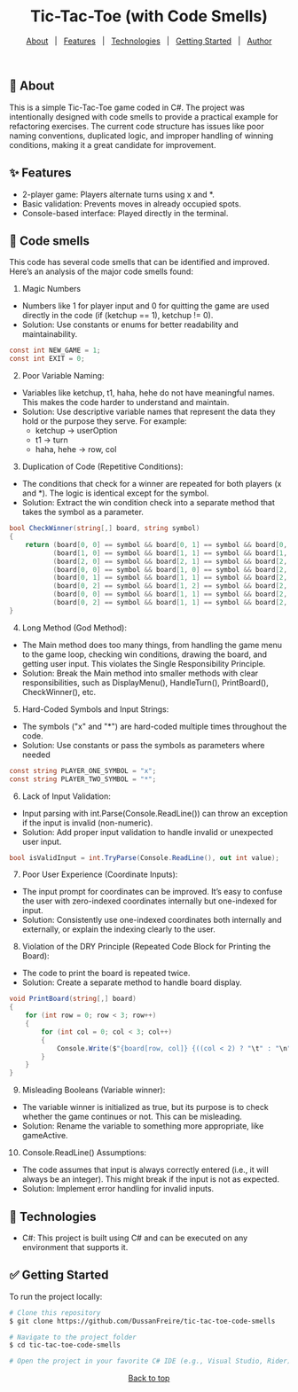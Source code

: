 <h1 align="center">Tic-Tac-Toe (with Code Smells)</h1>

<p align="center">
  <a href="#about">About</a> &#xa0; | &#xa0;
  <a href="#features">Features</a> &#xa0; | &#xa0;
  <a href="#technologies">Technologies</a> &#xa0; | &#xa0;
  <a href="#getting-started">Getting Started</a> &#xa0; | &#xa0;
  <a href="https://github.com/DussanFreire" target="_blank">Author</a>
</p>

<br>

## 📜 About
This is a simple Tic-Tac-Toe game coded in C#. The project was intentionally designed with code smells to provide a practical example for refactoring exercises. The current code structure has issues like poor naming conventions, duplicated logic, and improper handling of winning conditions, making it a great candidate for improvement.

## ✨ Features

*	2-player game: Players alternate turns using x and *.
*	Basic validation: Prevents moves in already occupied spots.
*	Console-based interface: Played directly in the terminal.

## 👃 Code smells

This code has several code smells that can be identified and improved. Here’s an analysis of the major code smells found:

1. Magic Numbers

* Numbers like 1 for player input and 0 for quitting the game are used directly in the code (if (ketchup == 1), ketchup != 0).
* Solution: Use constants or enums for better readability and maintainability.
```csharp
const int NEW_GAME = 1;
const int EXIT = 0;
```

2. Poor Variable Naming:

*	Variables like ketchup, t1, haha, hehe do not have meaningful names. This makes the code harder to understand and maintain.
*	Solution: Use descriptive variable names that represent the data they hold or the purpose they serve. For example:
    * ketchup → userOption
 	* t1 → turn
 	* haha, hehe → row, col

3. Duplication of Code (Repetitive Conditions):
* The conditions that check for a winner are repeated for both players (x and *). The logic is identical except for the symbol.
* Solution: Extract the win condition check into a separate method that takes the symbol as a parameter.

```csharp
bool CheckWinner(string[,] board, string symbol)
{
    return (board[0, 0] == symbol && board[0, 1] == symbol && board[0, 2] == symbol) ||
           (board[1, 0] == symbol && board[1, 1] == symbol && board[1, 2] == symbol) ||
           (board[2, 0] == symbol && board[2, 1] == symbol && board[2, 2] == symbol) ||
           (board[0, 0] == symbol && board[1, 0] == symbol && board[2, 0] == symbol) ||
           (board[0, 1] == symbol && board[1, 1] == symbol && board[2, 1] == symbol) ||
           (board[0, 2] == symbol && board[1, 2] == symbol && board[2, 2] == symbol) ||
           (board[0, 0] == symbol && board[1, 1] == symbol && board[2, 2] == symbol) ||
           (board[0, 2] == symbol && board[1, 1] == symbol && board[2, 0] == symbol);
}
```

4. Long Method (God Method):
* The Main method does too many things, from handling the game menu to the game loop, checking win conditions, drawing the board, and getting user input. This violates the Single Responsibility Principle.
* Solution: Break the Main method into smaller methods with clear responsibilities, such as DisplayMenu(), HandleTurn(), PrintBoard(), CheckWinner(), etc.

5. Hard-Coded Symbols and Input Strings:
* The symbols ("x" and "*") are hard-coded multiple times throughout the code.
* Solution: Use constants or pass the symbols as parameters where needed

```csharp
const string PLAYER_ONE_SYMBOL = "x";
const string PLAYER_TWO_SYMBOL = "*";
```

6. Lack of Input Validation:
* Input parsing with int.Parse(Console.ReadLine()) can throw an exception if the input is invalid (non-numeric).
* Solution: Add proper input validation to handle invalid or unexpected user input.

```csharp
bool isValidInput = int.TryParse(Console.ReadLine(), out int value);
```

7. Poor User Experience (Coordinate Inputs):
* The input prompt for coordinates can be improved. It’s easy to confuse the user with zero-indexed coordinates internally but one-indexed for input.
* Solution: Consistently use one-indexed coordinates both internally and externally, or explain the indexing clearly to the user.

8. Violation of the DRY Principle (Repeated Code Block for Printing the Board):
* The code to print the board is repeated twice.
* Solution: Create a separate method to handle board display.

```csharp
void PrintBoard(string[,] board)
{
    for (int row = 0; row < 3; row++)
    {
        for (int col = 0; col < 3; col++)
        {
            Console.Write($"{board[row, col]} {((col < 2) ? "\t" : "\n")}");
        }
    }
}
```

9. Misleading Booleans (Variable winner):
* The variable winner is initialized as true, but its purpose is to check whether the game continues or not. This can be misleading.
* Solution: Rename the variable to something more appropriate, like gameActive.

10. Console.ReadLine() Assumptions:
* The code assumes that input is always correctly entered (i.e., it will always be an integer). This might break if the input is not as expected.
* Solution: Implement error handling for invalid inputs.

## 🚀 Technologies

* C#: This project is built using C# and can be executed on any environment that supports it.

## ✅ Getting Started

To run the project locally:

```bash
# Clone this repository
$ git clone https://github.com/DussanFreire/tic-tac-toe-code-smells

# Navigate to the project folder
$ cd tic-tac-toe-code-smells

# Open the project in your favorite C# IDE (e.g., Visual Studio, Rider) and run the program.
```

<p align="center">
  <a href="#top">Back to top</a>
</p>
